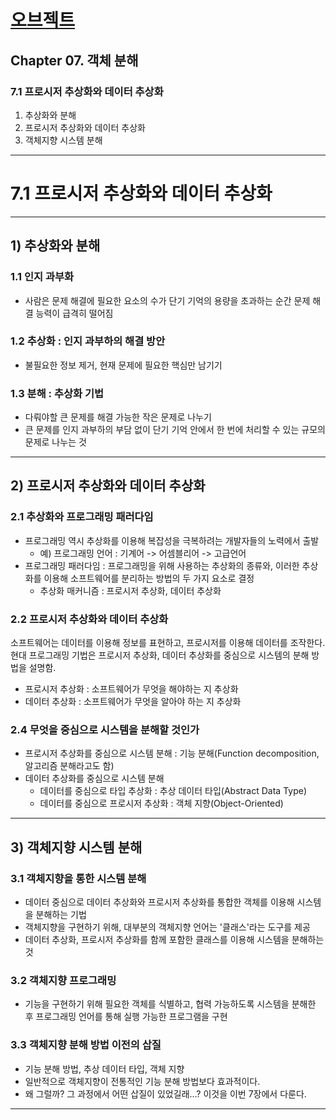 # <a href = "../README.md" target="_blank">오브젝트</a>
## Chapter 07. 객체 분해
### 7.1 프로시저 추상화와 데이터 추상화
1) 추상화와 분해
2) 프로시저 추상화와 데이터 추상화
3) 객체지향 시스템 분해

---

# 7.1 프로시저 추상화와 데이터 추상화

---

## 1) 추상화와 분해

### 1.1 인지 과부화
- 사람은 문제 해결에 필요한 요소의 수가 단기 기억의 용량을 초과하는 순간 문제 해결 능력이 급격히 떨어짐

### 1.2 추상화 : 인지 과부하의 해결 방안
- 불필요한 정보 제거, 현재 문제에 필요한 핵심만 남기기

### 1.3 분해 : 추상화 기법
- 다뤄야할 큰 문제를 해결 가능한 작은 문제로 나누기
- 큰 문제를 인지 과부하의 부담 없이 단기 기억 안에서 한 번에 처리할 수 있는 규모의 문제로 나누는 것

---

## 2) 프로시저 추상화와 데이터 추상화

### 2.1 추상화와 프로그래밍 패러다임
- 프로그래밍 역시 추상화를 이용해 복잡성을 극복하려는 개발자들의 노력에서 출발
  - 예) 프로그래밍 언어 : 기계어 -> 어셈블리어 -> 고급언어
- 프로그래밍 패러다임 : 프로그래밍을 위해 사용하는 추상화의 종류와, 이러한 추상화를 이용해 소프트웨어를 분리하는 방법의 두 가지 요소로 결정
  - 추상화 매커니즘 : 프로시저 추상화, 데이터 추상화

### 2.2 프로시저 추상화와 데이터 추상화
소프트웨어는 데이터를 이용해 정보를 표현하고, 프로시저를 이용해 데이터를 조작한다.  
현대 프로그래밍 기법은 프로시저 추상화, 데이터 추상화를 중심으로 시스템의 분해 방법을 설명함.    
- 프로시저 추상화 : 소프트웨어가 무엇을 해야하는 지 추상화
- 데이터 추상화 : 소프트웨어가 무엇을 알아야 하는 지 추상화

### 2.4 무엇을 중심으로 시스템을 분해할 것인가
- 프로시저 추상화를 중심으로 시스템 분해 : 기능 분해(Function decomposition, 알고리즘 분해라고도 함)
- 데이터 추상화를 중심으로 시스템 분해
  - 데이터를 중심으로 타입 추상화 : 추상 데이터 타입(Abstract Data Type)
  - 데이터를 중심으로 프로시저 추상화 : 객체 지향(Object-Oriented)

---

## 3) 객체지향 시스템 분해

### 3.1 객체지향을 통한 시스템 분해
- 데이터 중심으로 데이터 추상화와 프로시저 추상화를 통합한 객체를 이용해 시스템을 분해하는 기법
- 객체지향을 구현하기 위해, 대부분의 객체지향 언어는 '클래스'라는 도구를 제공
- 데이터 추상화, 프로시저 추상화를 함께 포함한 클래스를 이용해 시스템을 분해하는 것

### 3.2 객체지향 프로그래밍
- 기능을 구현하기 위해 필요한 객체를 식별하고, 협력 가능하도록 시스템을 분해한 후 프로그래밍 언어를 통해 실행 가능한 프로그램을 구현

### 3.3 객체지향 분해 방법 이전의 삽질
- 기능 분해 방법, 추상 데이터 타입, 객체 지향
- 일반적으로 객체지향이 전통적인 기능 분해 방법보다 효과적이다.
- 왜 그럴까? 그 과정에서 어떤 삽질이 있었길래...? 이것을 이번 7장에서 다룬다.

---

